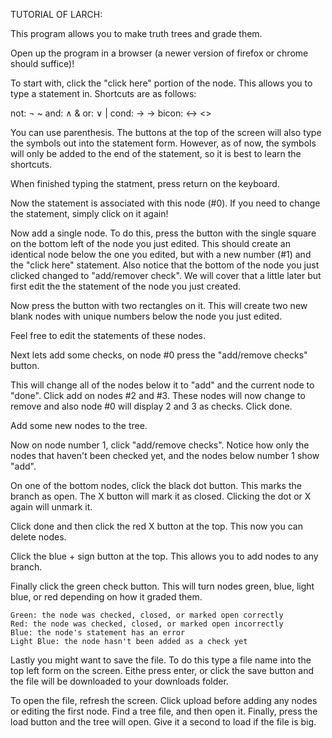 TUTORIAL OF LARCH:

This program allows you to make truth trees and grade them.

Open up the program in a browser (a newer version of firefox or chrome should
suffice)!

To start with, click the "click here" portion of the node.  This allows you to
type a statement in.  Shortcuts are as follows:

  not:    ¬     ~
  and:    ∧     &
  or:     ∨     |
  cond:   →     ->
  bicon:  ↔     <>

You can use parenthesis.  The buttons at the top of the screen will also type
the symbols out into the statement form.  However, as of now, the symbols will
only be added to the end of the statement, so it is best to learn the shortcuts.

When finished typing the statment, press return on the keyboard.

Now the statement is associated with this node (#0).  If you need to change the
statement, simply click on it again!

Now add a single node.  To do this, press the button with the single square
on the bottom left of the node you just edited.  This should create an identical
node below the one you edited, but with a new number (#1) and the "click here"
statement.  Also notice that the bottom of the node you just clicked changed to
"add/remover check".  We will cover that a little later but first edit the
the statement of the node you just created.

Now press the button with two rectangles on it.  This will create two new blank
nodes with unique numbers below the node you just edited.

Feel free to edit the statements of these nodes.

Next lets add some checks, on node #0 press the "add/remove checks" button.

This will change all of the nodes below it to "add" and the current node to
"done".  Click add on nodes #2 and #3.  These nodes will now change to remove
and also node #0 will display 2 and 3 as checks.  Click done.

Add some new nodes to the tree.

Now on node number 1, click "add/remove checks".  Notice how only the nodes
that haven't been checked yet, and the nodes below number 1 show "add".

On one of the bottom nodes, click the black dot button.  This marks the branch
as open.  The X button will mark it as closed.   Clicking the dot or X again
will unmark it.

Click done and then click the red X button at the top.  This now you can delete
nodes.

Click the blue + sign button at the top.  This allows you to add nodes to any
branch.

Finally click the green check button.  This will turn nodes green, blue, light
blue, or red depending on how it graded them.

    Green: the node was checked, closed, or marked open correctly
    Red: the node was checked, closed, or marked open incorrectly
    Blue: the node's statement has an error
    Light Blue: the node hasn't been added as a check yet

Lastly you might want to save the file.  To do this type a file name into the
top left form on the screen.  Eithe press enter, or click the save button and
the file will be downloaded to your downloads folder.

To open the file, refresh the screen.  Click upload before adding any nodes or
editing the first node.  Find a tree file, and then open it.  Finally, press
the load button and the tree will open.  Give it a second to load if the file is
big.
